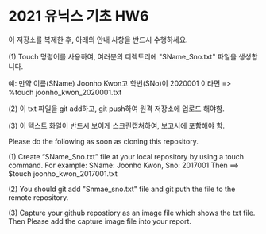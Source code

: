 # 2021 유닉스 기초 HW6

이 저장소를 복제한 후, 아래의 안내 사항을 반드시 수행하세요.

(1) Touch 명령어를 사용하여, 여러분의 디렉토리에 "SName_Sno.txt" 파일을 생성합니다.

예: 만약 이름(SName) Joonho Kwon고 학번(SNo)이 2020001 이라면 => %touch joonho_kwon_2020001.txt

(2) 이 txt 파일을 git add하고, git push하여 원격 저장소에 업로드 해야함.

(3) 이 텍스트 화일이 반드시 보이게 스크린캡쳐하여, 보고서에 포함해야 함.

Please do the following as soon as cloning this repository.

(1) Create “SName_Sno.txt” file at your local repository by using a touch command. For example: SName: Joonho Kwon, Sno: 2017001 Then ==> $touch joonho_kwon_2017001.txt

(2) You should git add "Snmae_sno.txt" file and git puth the file to the remote repository.

(3) Capture your github repostiory as an image file which shows the txt file. Then Please add the capture image file into your report.

